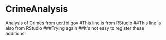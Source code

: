 # CrimeAnalysis
Analysis of Crimes from ucr.fbi.gov
#This line is from RStudio
##This line is also from RStudio
###Trying again
##It's not easy to register these additions!